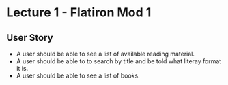 # Lecture 1 - Flatiron Mod 1

## User Story

* A user should be able to see a list of available reading material.
* A user should be able to to search by title and be told what literay format it is.
* A user should be able to see a list of books.